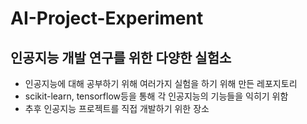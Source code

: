 # AI-Project-Experiment

## 인공지능 개발 연구를 위한 다양한 실험소
- 인공지능에 대해 공부하기 위해 여러가지 실험을 하기 위해 만든 레포지토리
- scikit-learn, tensorflow등을 통해 각 인공지능의 기능들을 익히기 위함
- 추후 인공지능 프로젝트를 직접 개발하기 위한 장소
